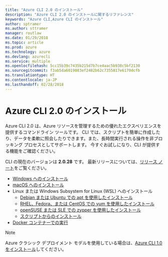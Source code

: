 ```yaml
---
title: "Azure CLI 2.0 のインストール"
description: "Azure CLI 2.0 のインストールに関するリファレンス"
keywords: "Azure CLI,Azure CLI のインストール"
author: sptramer
ms.author: sttramer
manager: routlaw
ms.date: 01/29/2018
ms.topic: article
ms.prod: azure
ms.technology: azure
ms.devlang: azurecli
ms.service: multiple
ms.openlocfilehash: 5cc15b39c7435b215d7b7ce4aac5b938c5bf2130
ms.sourcegitcommit: f3ab5da6019083ef2482b62c7355817e6170dcfb
ms.translationtype: HT
ms.contentlocale: ja-JP
ms.lasthandoff: 02/28/2018
---
```

# <a name="install-azure-cli-20"></a>Azure CLI 2.0 のインストール

Azure CLI 2.0 は、Azure リソースを管理するための優れたエクスペリエンスを提供するコマンドライン ツールです。 CLI では、スクリプトを簡単に作成したり、データを柔軟に照会したりできます。また、長時間実行される操作を非ブロッキング プロセスとしてサポートします。 今すぐお試しになり、CLI が提供する機能をご確認ください。

CLI の現在のバージョンは __2.0.28__ です。 最新リリースについては、[リリース ノート](release-notes-azure-cli.md)をご覧ください。

* [Windows へのインストール](install-azure-cli-windows.md)
* [macOS へのインストール](install-azure-cli-macos.md)
* Linux または Windows Subsystem for Linux (WSL) へのインストール
  * [Debian または Ubuntu での apt を使用したインストール](install-azure-cli-apt.md)
  * [RHEL、Fedora、または CentOS での yum を使用したインストール](install-azure-cli-yum.md)
  * [openSUSE または SLE での zypper を使用したインストール](install-azure-cli-zypper.md)
  * [スクリプトからのインストール](install-azure-cli-linux.md)
* [Docker コンテナーでの実行](run-azure-cli-docker.md)

> [!NOTE]
> Azure クラシック デプロイメント モデルを使用している場合は、[Azure CLI 1.0 をインストール](/azure/cli-install-nodejs)してください。

